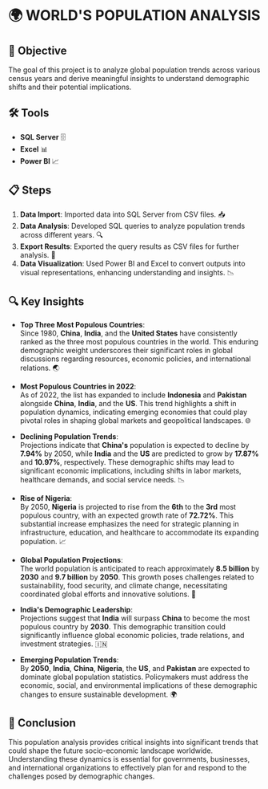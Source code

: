 # 🌍 WORLD'S POPULATION ANALYSIS

## 🎯 Objective
The goal of this project is to analyze global population trends across various census years and derive meaningful insights to understand demographic shifts and their potential implications.

## 🛠️ Tools
- **SQL Server** 🗄️
- **Excel** 📊
- **Power BI** 📈

## 📋 Steps
1. **Data Import**: Imported data into SQL Server from CSV files. 📥
2. **Data Analysis**: Developed SQL queries to analyze population trends across different years. 🔍
3. **Export Results**: Exported the query results as CSV files for further analysis. 💾
4. **Data Visualization**: Used Power BI and Excel to convert outputs into visual representations, enhancing understanding and insights. 📉

## 🔍 Key Insights
- **Top Three Most Populous Countries**:  
  Since 1980, **China**, **India**, and the **United States** have consistently ranked as the three most populous countries in the world. This enduring demographic weight underscores their significant roles in global discussions regarding resources, economic policies, and international relations. 🌏

- **Most Populous Countries in 2022**:  
  As of 2022, the list has expanded to include **Indonesia** and **Pakistan** alongside **China**, **India**, and the **US**. This trend highlights a shift in population dynamics, indicating emerging economies that could play pivotal roles in shaping global markets and geopolitical landscapes. 🌐

- **Declining Population Trends**:  
  Projections indicate that **China's** population is expected to decline by **7.94%** by 2050, while **India** and the **US** are predicted to grow by **17.87%** and **10.97%**, respectively. These demographic shifts may lead to significant economic implications, including shifts in labor markets, healthcare demands, and social service needs. 📉

- **Rise of Nigeria**:  
  By 2050, **Nigeria** is projected to rise from the **6th** to the **3rd** most populous country, with an expected growth rate of **72.72%**. This substantial increase emphasizes the need for strategic planning in infrastructure, education, and healthcare to accommodate its expanding population. 📈

- **Global Population Projections**:  
  The world population is anticipated to reach approximately **8.5 billion** by **2030** and **9.7 billion** by **2050**. This growth poses challenges related to sustainability, food security, and climate change, necessitating coordinated global efforts and innovative solutions. 🌱

- **India's Demographic Leadership**:  
  Projections suggest that **India** will surpass **China** to become the most populous country by **2030**. This demographic transition could significantly influence global economic policies, trade relations, and investment strategies. 🇮🇳

- **Emerging Population Trends**:  
  By **2050**, **India**, **China**, **Nigeria**, the **US**, and **Pakistan** are expected to dominate global population statistics. Policymakers must address the economic, social, and environmental implications of these demographic changes to ensure sustainable development. 🌍

## 📝 Conclusion
This population analysis provides critical insights into significant trends that could shape the future socio-economic landscape worldwide. Understanding these dynamics is essential for governments, businesses, and international organizations to effectively plan for and respond to the challenges posed by demographic changes.

